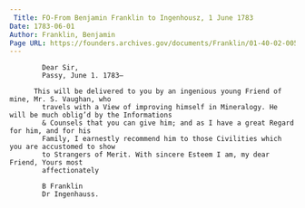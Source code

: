 ```yaml
---
 Title: FO-From Benjamin Franklin to Ingenhousz, 1 June 1783
Date: 1783-06-01
Author: Franklin, Benjamin
Page URL: https://founders.archives.gov/documents/Franklin/01-40-02-0054
---
```


          
            Dear Sir,
            Passy, June 1. 1783—
          
          This will be delivered to you by an ingenious young Friend of mine, Mr. S. Vaughan, who
            travels with a View of improving himself in Mineralogy. He will be much oblig’d by the Informations
            & Counsels that you can give him; and as I have a great Regard for him, and for his
            Family, I earnestly recommend him to those Civilities which you are accustomed to show
            to Strangers of Merit. With sincere Esteem I am, my dear Friend, Yours most
            affectionately
          
            B Franklin
            Dr Ingenhauss.
          
        
